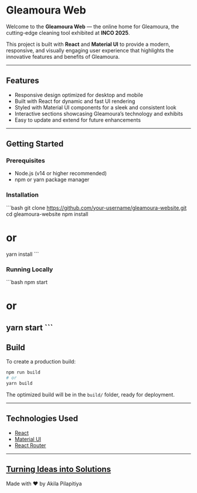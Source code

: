 # Gleamoura Web

Welcome to the **Gleamoura Web** — the online home for Gleamoura, the cutting-edge cleaning tool exhibited at **INCO 2025**.

This project is built with **React** and **Material UI** to provide a modern, responsive, and visually engaging user experience that highlights the innovative features and benefits of Gleamoura.

---

## Features

- Responsive design optimized for desktop and mobile  
- Built with React for dynamic and fast UI rendering  
- Styled with Material UI components for a sleek and consistent look  
- Interactive sections showcasing Gleamoura’s technology and exhibits  
- Easy to update and extend for future enhancements  

---

## Getting Started

### Prerequisites

- Node.js (v14 or higher recommended)  
- npm or yarn package manager  

### Installation

\`\`\`bash
git clone https://github.com/your-username/gleamoura-website.git
cd gleamoura-website
npm install
# or
yarn install
\`\`\`

### Running Locally

\`\`\`bash
npm start
# or
yarn start
\`\`\`
---

## Build

To create a production build:

```bash
npm run build
# or
yarn build
```

The optimized build will be in the `build/` folder, ready for deployment.

---

## Technologies Used

- [React](https://reactjs.org/)  
- [Material UI](https://mui.com/)  
- [React Router](https://reactrouter.com/)

---
[Turning Ideas into Solutions](https://github.com/akilapilapitiya)
---

Made with ❤️ by Akila Pilapitiya

